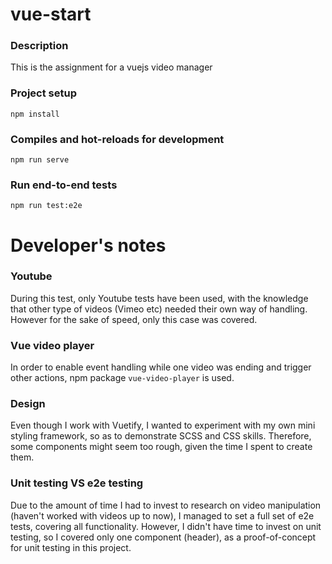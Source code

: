 # vue-start

### Description
This is the assignment for a vuejs video manager

### Project setup
```
npm install
```

### Compiles and hot-reloads for development
```
npm run serve
```

### Run end-to-end tests
```
npm run test:e2e
```

# Developer's notes
### Youtube
During this test, only Youtube tests have been used, with the knowledge that other type of videos (Vimeo etc) needed their own way of handling. However for the sake of speed, only this case was covered.

### Vue video player
In order to enable event handling while one video was ending and trigger other actions, npm package `vue-video-player` is used.

### Design
Even though I work with Vuetify, I wanted to experiment with my own mini styling framework, so as to demonstrate SCSS and CSS skills. Therefore, some components might seem too rough, given the time I spent to create them.

### Unit testing VS e2e testing
Due to the amount of time I had to invest to research on video manipulation (haven't worked with videos up to now), I managed to set a full set of e2e tests, covering all functionality. However, I didn't have time to invest on unit testing, so I covered only one component (header), as a proof-of-concept for unit testing in this project.
